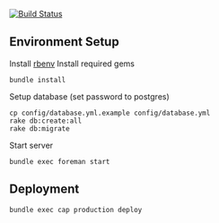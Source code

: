 [![Build Status](https://travis-ci.org/cakeside/cakeside.svg?branch=master)](https://travis-ci.org/cakeside/cakeside)

## Environment Setup

Install [rbenv](https://github.com/sstephenson/rbenv#installation)
Install required gems

    bundle install

Setup database (set password to postgres)

    cp config/database.yml.example config/database.yml
    rake db:create:all
    rake db:migrate

Start server

    bundle exec foreman start
    
## Deployment

    bundle exec cap production deploy
